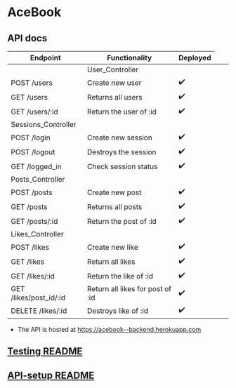 # AceBook

## API docs

| Endpoint        | Functionality            | Deployed         |
| ----------------| -------------------------|------------------|
| <td colspan=3>User_Controller</td>
| POST /users     | Create new user          |:heavy_check_mark:|
| GET /users      | Returns all users        |:heavy_check_mark:|
| GET /users/:id  | Return the user of :id   |:heavy_check_mark:|
| Sessions_Controller |
| POST /login     | Create new session       |:heavy_check_mark:|
| POST /logout    | Destroys the session     |:heavy_check_mark:|
| GET /logged_in  | Check session status     |:heavy_check_mark:|
| Posts_Controller |
| POST /posts     | Create new post          |:heavy_check_mark:|
| GET /posts      | Returns all posts        |:heavy_check_mark:|
| GET /posts/:id  | Return the post of :id   |:heavy_check_mark:|
| Likes_Controller |
| POST /likes     | Create new like          |:heavy_check_mark:|
| GET /likes      | Return all likes         |:heavy_check_mark:|
| GET /likes/:id  | Return the like of :id   |:heavy_check_mark:|
| GET /likes/post_id/:id| Return all likes for post of :id   |:heavy_check_mark:|
| DELETE /likes/:id  | Destroys like of  :id |:heavy_check_mark:|


- The API is hosted at https://acebook--backend.herokuapp.com

## [Testing README](https://github.com/taran314/acebook-insert-team-name-here/blob/main/testing.md)
## [API-setup README](https://github.com/taran314/acebook-insert-team-name-here/blob/main/api-setup.md)
